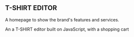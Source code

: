 ## T-SHIRT EDITOR

A homepage to show the brand's features and services.

An a T-SHIRT editor built on JavaScript, with a shopping cart